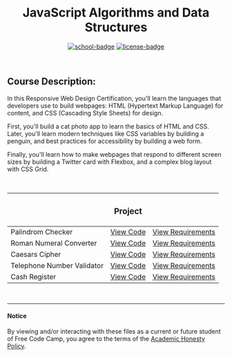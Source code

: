 <div align="center">

# JavaScript Algorithms and Data Structures

[![school-badge]][course-link]
[![license-badge]][LICENSE]

</div>

<!-- badge info -->
[school-badge]:https://img.shields.io/badge/free_Code_Camp-Algorithms_and_Data_Structures-white?labelColor=midnightblue&logo=freeCodeCamp&style=for-the-badge
[course-link]:https://www.freecodecamp.org/learn/javascript-algorithms-and-data-structures/ "Responsive Web Design"
[license-badge]:https://img.shields.io/github/license/parasiticfrisk/basic-cognitive-process?color=success&&style=for-the-badge
[LICENSE]:LICENSE "MIT License"

<br>

## Course Description:
In this Responsive Web Design Certification, you'll learn the languages that developers use to build webpages: HTML (Hypertext Markup Language) for content, and CSS (Cascading Style Sheets) for design.

First, you'll build a cat photo app to learn the basics of HTML and CSS. Later, you'll learn modern techniques like CSS variables by building a penguin, and best practices for accessibility by building a web form.

Finally, you'll learn how to make webpages that respond to different screen sizes by building a Twitter card with Flexbox, and a complex blog layout with CSS Grid.

<br>

|                            | <h3 align="center">Project</h3> |                            |
| :------------------------- | :------------------------------ | :------------------------- |
| Palindrom Checker          | [View Code][proj01]             | [View Requirements][req01] |
| Roman Numeral Converter    | [View Code][proj02]             | [View Requirements][req02] |
| Caesars Cipher             | [View Code][proj03]             | [View Requirements][req03] |
| Telephone Number Validator | [View Code][proj04]             | [View Requirements][req04] |
| Cash Register              | [View Code][proj05]             | [View Requirements][req05] |

<!-- project quick links -->
[proj01]:projects/palindrome_checker.js
[proj02]:projects/roman_numeral_converter.js
[proj03]:projects/caesars_cipher.js
[proj04]:projects/phone_number_validator.js
[proj05]:projects/cash_register.js
[req01]:https://www.freecodecamp.org/learn/javascript-algorithms-and-data-structures/javascript-algorithms-and-data-structures-projects/palindrome-checker "Palindrome Checker"
[req02]:https://www.freecodecamp.org/learn/responsive-web-design/responsive-web-design-projects/build-a-survey-form "Build a Survey Form"
[req03]:https://www.freecodecamp.org/learn/responsive-web-design/responsive-web-design-projects/build-a-product-landing-page "Build a Product Landing Page"
[req04]:https://www.freecodecamp.org/learn/responsive-web-design/responsive-web-design-projects/build-a-technical-documentation-page "Build a Technical Documentation Page"
[req05]:https://www.freecodecamp.org/learn/responsive-web-design/responsive-web-design-projects/build-a-personal-portfolio-webpage "Build a Personal Portfolio Website"

<br>

---
#### Notice
By viewing and/or interacting with these files as a current or future student of Free Code Camp, you agree to the terms of the [Academic Honesty Policy].

[Academic Honesty Policy]:../academic_honesty_policy